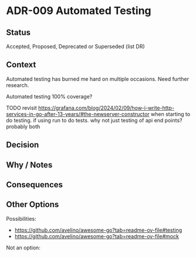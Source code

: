 # ADR-009 Automated Testing

## Status

Accepted, Proposed, Deprecated or Superseded (list DR)

## Context

Automated testing has burned me hard on multiple occasions. Need further research.

Automated testing 100% coverage?

TODO revisit https://grafana.com/blog/2024/02/09/how-i-write-http-services-in-go-after-13-years/#the-newserver-constructor
when starting to do testing. if using run to do tests. why not just testing of api end points? probably both

## Decision



## Why / Notes



## Consequences



## Other Options

Possibilities:
- https://github.com/avelino/awesome-go?tab=readme-ov-file#testing
- https://github.com/avelino/awesome-go?tab=readme-ov-file#mock

Not an option:

